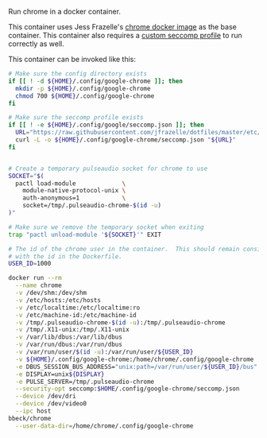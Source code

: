 Run chrome in a docker container.

This container uses Jess Frazelle's [chrome docker image][1] as the
base container.  This container also requires a [custom
seccomp profile][2] to run correctly as well.

This container can be invoked like this:

```bash
# Make sure the config directory exists
if [[ ! -d ${HOME}/.config/google-chrome ]]; then
  mkdir -p ${HOME}/.config/google-chrome
  chmod 700 ${HOME}/.config/google-chrome
fi

# Make sure the seccomp profile exists
if [[ ! -e ${HOME}/.config/google/seccomp.json ]]; then
  URL="https://raw.githubusercontent.com/jfrazelle/dotfiles/master/etc/docker/seccomp/chrome.json"
  curl -L -o ${HOME}/.config/google-chrome/seccomp.json "${URL}"
fi


# Create a temporary pulseaudio socket for chrome to use
SOCKET="$(
  pactl load-module             \
    module-native-protocol-unix \
    auth-anonymous=1            \
    socket=/tmp/.pulseaudio-chrome-$(id -u)
)"

# Make sure we remove the temporary socket when exiting
trap "pactl unload-module '${SOCKET}'" EXIT

# The id of the chrome user in the container.  This should remain consistent
# with the id in the Dockerfile.
USER_ID=1000

docker run --rm                                                        \
  --name chrome                                                        \
  -v /dev/shm:/dev/shm                                                 \
  -v /etc/hosts:/etc/hosts                                             \
  -v /etc/localtime:/etc/localtime:ro                                  \
  -v /etc/machine-id:/etc/machine-id                                   \
  -v /tmp/.pulseaudio-chrome-$(id -u):/tmp/.pulseaudio-chrome          \
  -v /tmp/.X11-unix:/tmp/.X11-unix                                     \
  -v /var/lib/dbus:/var/lib/dbus                                       \
  -v /var/run/dbus:/var/run/dbus                                       \
  -v /var/run/user/$(id -u):/var/run/user/${USER_ID}                   \
  -v ${HOME}/.config/google-chrome:/home/chrome/.config/google-chrome  \
  -e DBUS_SESSION_BUS_ADDRESS="unix:path=/var/run/user/${USER_ID}/bus" \
  -e DISPLAY=unix${DISPLAY}                                            \
  -e PULSE_SERVER=/tmp/.pulseaudio-chrome                              \
  --security-opt seccomp:$HOME/.config/google-chrome/seccomp.json      \
  --device /dev/dri                                                    \
  --device /dev/video0                                                 \
  --ipc host                                                           \
bbeck/chrome                                                           \
  --user-data-dir=/home/chrome/.config/google-chrome
```

[1]: https://github.com/jessfraz/dockerfiles/blob/master/chrome/stable/Dockerfile
[2]: https://github.com/jessfraz/dotfiles/blob/master/etc/docker/seccomp/chrome.json

